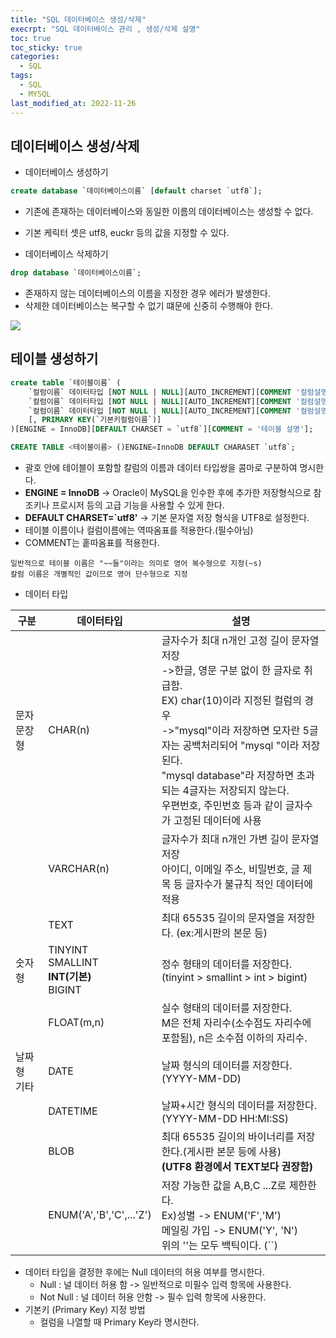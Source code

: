 ```yaml
---
title: "SQL 데이터베이스 생성/삭제"
execrpt: "SQL 데이터베이스 관리 , 생성/삭제 설명"
toc: true
toc_sticky: true
categories:
  - SQL
tags:
  - SQL
  - MYSQL
last_modified_at: 2022-11-26
---
```


## 데이터베이스 생성/삭제

- 데이터베이스 생성하기

```sql
create database `데이터베이스이름` [default charset `utf8`];
```
- 기존에 존재하는 데이터베이스와 동일한 이름의 데이터베이스는 생성할 수 없다.
- 기본 케릭터 셋은 utf8, euckr 등의 값을 지정할 수 있다.

- 데이터베이스 삭제하기

```sql
drop database `데이터베이스이름`;
```
- 존재하지 않는 데이터베이스의 이름을 지정한 경우 에러가 발생한다.
- 삭제한 데이터베이스는 복구할 수 없기 떄문에 신중히 수행해야 한다.


![](https://user-images.githubusercontent.com/105098581/204087689-34975af0-b087-4370-99ee-046b585d9313.png)

## 테이블 생성하기

```sql
create table `테이블이름` (
    `컬럼이름` 데이터타입 [NOT NULL | NULL][AUTO_INCREMENT][COMMENT '컬럼설명'],
    `컬럼이름` 데이터타입 [NOT NULL | NULL][AUTO_INCREMENT][COMMENT '컬럼설명'],
    `컬럼이름` 데이터타입 [NOT NULL | NULL][AUTO_INCREMENT][COMMENT '컬럼설명'],
    [, PRIMARY KEY(`기본키컬럼이름`)]
)[ENGINE = InnoDB][DEFAULT CHARSET = `utf8`][COMMENT = '테이블 설명'];
```

```sql
CREATE TABLE <테이블이름> ()ENGINE=InnoDB DEFAULT CHARASET `utf8`;
```
- 괄호 안에 테이블이 포함할 칼럼의 이름과 데이터 타입쌍을 콤마로 구분하여 명시한다.
- **ENGINE = InnoDB** -> Oracle이 MySQL을 인수한 후에 추가한 저장형식으로 참조키나 프로시저 등의 고급 기능을 사용할 수 있게 한다.
- **DEFAULT CHARSET=`utf8'** -> 기본 문자열 저장 형식을 UTF8로 설정한다.
- 테이블 이름이나 컬럼이름에는 역따옴표를 적용한다.(필수아님)
- COMMENT는 홑따옴표를 적용한다.

```
일반적으로 테이블 이름은 "~~들"이라는 의미로 영어 복수형으로 지정(~s)
칼럼 이름은 개별적인 값이므로 영어 단수형으로 지정
```

- 데이터 타입

| 구분             | 데이터타입                                           | 설명                                                                                                                                                                                                                                                                                                                                                     |
| ---------------- | ---------------------------------------------------- | -------------------------------------------------------------------------------------------------------------------------------------------------------------------------------------------------------------------------------------------------------------------------------------------------------------------------------------------------------- |
| 문자 문장형      | CHAR(n)                                              | 글자수가 최대 n개인 고정 길이 문자열 저장<br />->한글, 영문 구분 없이 한 글자로 취급함.<br />EX) char(10)이라 지정된 컬럼의 경우<br />->"mysql"이라 저장하면 모자란 5글자는 공백처리되어 "mysql     "이라 저장된다.<br />"mysql database"라 저장하면 초과되는 4글자는 저장되지 않는다. <br /> 우편번호, 주민번호 등과 같이 글자수가 고정된 데이터에 사용 |
|                  | VARCHAR(n)                                           | 글자수가 최대 n개인 가변 길이 문자열 저장 <br />아이디, 이메일 주소, 비밀번호, 글 제목 등 글자수가 불규칙 적인 데이터에 적용                                                                                                                                                                                                                             |
|                  | TEXT                                                 | 최대 65535 길이의 문자열을 저장한다. (ex:게시판의 본문 등)                                                                                                                                                                                                                                                                                               |
| 숫자형           | TINYINT<br />SMALLINT<br />**INT(기본)**<br />BIGINT | 정수 형태의 데이터를 저장한다.<br />(tinyint > smallint > int > bigint)                                                                                                                                                                                                                                                                                  |
|                  | FLOAT(m,n)                                           | 실수 형태의 데이터를 저장한다.<br />M은 전체 자리수(소수점도 자리수에 포함됨), n은 소수점 이하의 자리수.                                                                                                                                                                                                                                                 |
| 날짜형<br />기타 | DATE                                                 | 날짜 형식의 데이터를 저장한다.(YYYY-MM-DD)                                                                                                                                                                                                                                                                                                               |
|                  | DATETIME                                             | 날짜+시간 형식의 데이터를 저장한다.(YYYY-MM-DD HH:MI:SS)                                                                                                                                                                                                                                                                                                 |
|                  | BLOB                                                 | 최대 65535 길이의 바이너리를 저장한다.(게시판 본문 등에 사용)<br />**(UTF8 환경에서 TEXT보다 권장함)**                                                                                                                                                                                                                                                   |
|                  | ENUM('A','B','C',...'Z')                             | 저장 가능한 값을 A,B,C ...Z로 제한한다.<br />Ex)성별 -> ENUM('F','M')<br />메일링 가입 -> ENUM('Y', 'N')<br />위의 ''는 모두 백틱이다. (``)                                                                                                                                                                                                              |


- 데이터 타입을 결정한 후에는 Null 데이터의 허용 여부를 명시한다.
  - Null : 널 데이터 허용 함 -> 일반적으로 미필수 입력 항목에 사용한다.
  - Not Null : 널 데이터 허용 안함 -> 필수 입력 항목에 사용한다.
- 기본키 (Primary Key) 지정 방법
  - 컬럼을 나열할 때 Primary Key라 명시한다.

```sql

```
